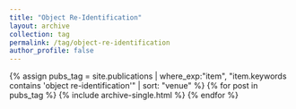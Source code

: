 ```yaml
---
title: "Object Re-Identification"
layout: archive
collection: tag
permalink: /tag/object-re-identification
author_profile: false
---
```


{% assign pubs_tag = site.publications | where_exp:"item", "item.keywords contains 'object re-identification'" | sort: "venue" %}
{% for post in pubs_tag %}
  {% include archive-single.html %}
{% endfor %}